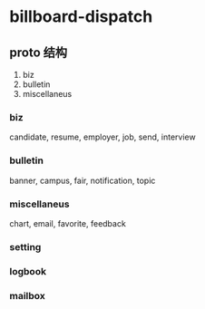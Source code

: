 # billboard-dispatch

## proto 结构

1. biz
1. bulletin
1. miscellaneus

### biz

candidate, resume, employer, job, send, interview

### bulletin

banner, campus, fair, notification, topic

### miscellaneus

chart, email, favorite, feedback

### setting

### logbook

### mailbox
